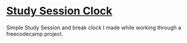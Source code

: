 # [Study Session Clock](https://christopher-wookins.github.io/study_session_clock/)


Simple Study Session and break clock I made while working through a freecodecamp project.

